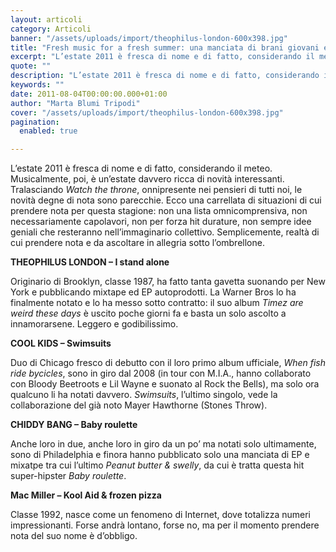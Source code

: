 ```yaml
---
layout: articoli
category: Articoli
banner: "/assets/uploads/import/theophilus-london-600x398.jpg"
title: "Fresh music for a fresh summer: una manciata di brani giovani e poco conosciuti per l’estate"
excerpt: "L’estate 2011 è fresca di nome e di fatto, considerando il meteo. Musicalmente, poi, è un’estate davvero ricca di novità interessanti. Tralasciando Watch the throne, onnipresente nei pensieri di tutti noi, le novità degne di nota sono parecchie. Ecco una carrellata di situazioni di cui prendere nota per questa stagione: non una lista omnicomprensiva, non [&hellip"
quote: ""
description: "L’estate 2011 è fresca di nome e di fatto, considerando il meteo. Musicalmente, poi, è un’estate davvero ricca di novità interessanti. Tralasciando Watch the throne, onnipresente nei pensieri di tutti noi, le novità degne di nota sono parecchie. Ecco una carrellata di situazioni di cui prendere nota per questa stagione: non una lista omnicomprensiva, non [&hellip"
keywords: ""
date: 2011-08-04T00:00:00.000+01:00
author: "Marta Blumi Tripodi"
cover: "/assets/uploads/import/theophilus-london-600x398.jpg"
pagination:
  enabled: true

---
```


L’estate 2011 è fresca di nome e di fatto, considerando il meteo. Musicalmente, poi, è un’estate davvero ricca di novità interessanti. Tralasciando _Watch the throne_, onnipresente nei pensieri di tutti noi, le novità degne di nota sono parecchie. Ecco una carrellata di situazioni di cui prendere nota per questa stagione: non una lista omnicomprensiva, non necessariamente capolavori, non per forza hit durature, non sempre idee geniali che resteranno nell’immaginario collettivo. Semplicemente, realtà di cui prendere nota e da ascoltare in allegria sotto l’ombrellone.

**THEOPHILUS LONDON – I stand alone**

Originario di Brooklyn, classe 1987, ha fatto tanta gavetta suonando per New York e pubblicando mixtape ed EP autoprodotti. La Warner Bros lo ha finalmente notato e lo ha messo sotto contratto: il suo album _Timez are weird these days_ è uscito poche giorni fa e basta un solo ascolto a innamorarsene. Leggero e godibilissimo.

**COOL KIDS – Swimsuits**

Duo di Chicago fresco di debutto con il loro primo album ufficiale, _When fish ride bycicles_, sono in giro dal 2008 (in tour con M.I.A., hanno collaborato con Bloody Beetroots e Lil Wayne e suonato al Rock the Bells), ma solo ora qualcuno li ha notati davvero. _Swimsuits_, l’ultimo singolo, vede la collaborazione del già noto Mayer Hawthorne (Stones Throw).

**CHIDDY BANG – Baby roulette**

Anche loro in due, anche loro in giro da un po’ ma notati solo ultimamente, sono di Philadelphia e finora hanno pubblicato solo una manciata di EP e mixatpe tra cui l’ultimo _Peanut butter & swelly_, da cui è tratta questa hit super-hipster _Baby roulette_.

**Mac Miller – Kool Aid & frozen pizza**

Classe 1992, nasce come un fenomeno di Internet, dove totalizza numeri impressionanti. Forse andrà lontano, forse no, ma per il momento prendere nota del suo nome è d’obbligo.